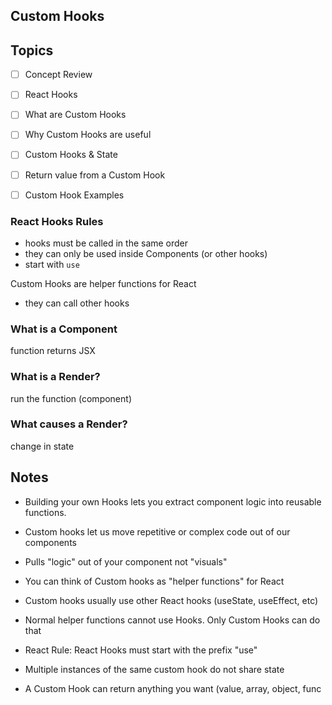 ## Custom Hooks

## Topics
- [ ] Concept Review
- [ ] React Hooks
- [ ] What are Custom Hooks
- [ ] Why Custom Hooks are useful
- [ ] Custom Hooks & State
- [ ] Return value from a Custom Hook
- [ ] Custom Hook Examples


### React Hooks Rules
 - hooks must be called in the same order
 - they can only be used inside Components (or other hooks)
 - start with `use`

 Custom Hooks are helper functions for React
  - they can call other hooks

### What is a Component
 function returns JSX

### What is a Render?
 run the function (component)

### What causes a Render?
change in state


## Notes

* Building your own Hooks lets you extract component logic into reusable functions.

* Custom hooks let us move repetitive or complex code out of our components

* Pulls "logic" out of your component not "visuals"

* You can think of Custom hooks as "helper functions" for React

* Custom hooks usually use other React hooks (useState, useEffect, etc)

* Normal helper functions cannot use Hooks. Only Custom Hooks can do that

* React Rule: React Hooks must start with the prefix "use"

* Multiple instances of the same custom hook do not share state

* A Custom Hook can return anything you want (value, array, object, func